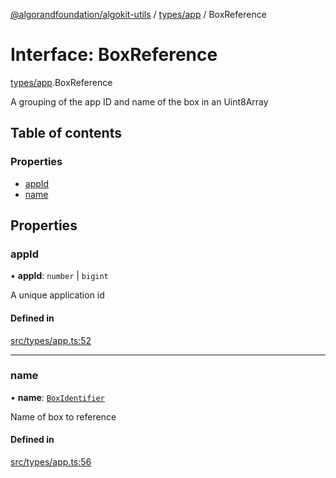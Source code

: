 [@algorandfoundation/algokit-utils](../README.md) / [types/app](../modules/types_app.md) / BoxReference

# Interface: BoxReference

[types/app](../modules/types_app.md).BoxReference

A grouping of the app ID and name of the box in an Uint8Array

## Table of contents

### Properties

- [appId](types_app.BoxReference.md#appid)
- [name](types_app.BoxReference.md#name)

## Properties

### appId

• **appId**: `number` \| `bigint`

A unique application id

#### Defined in

[src/types/app.ts:52](https://github.com/algorandfoundation/algokit-utils-ts/blob/main/src/types/app.ts#L52)

___

### name

• **name**: [`BoxIdentifier`](../modules/types_app.md#boxidentifier)

Name of box to reference

#### Defined in

[src/types/app.ts:56](https://github.com/algorandfoundation/algokit-utils-ts/blob/main/src/types/app.ts#L56)
